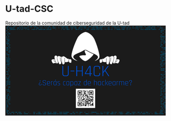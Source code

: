 # U-tad-CSC
Repositorio de la comunidad de ciberseguridad de la U-tad
![img](https://github.com/George2345/U-tad-CSC/blob/main/logo.jpeg)
